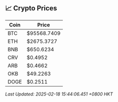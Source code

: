 ## 📈 Crypto Prices

| Coin | Price |
| ---- | ----- |
| BTC | $95568.7409 |
| ETH | $2675.3727 |
| BNB | $650.6234 |
| CRV | $0.4952 |
| ARB | $0.4662 |
| OKB | $49.2263 |
| DOGE | $0.2511 |

_Last Updated: 2025-02-18 15:44:06.451 +0800 HKT_